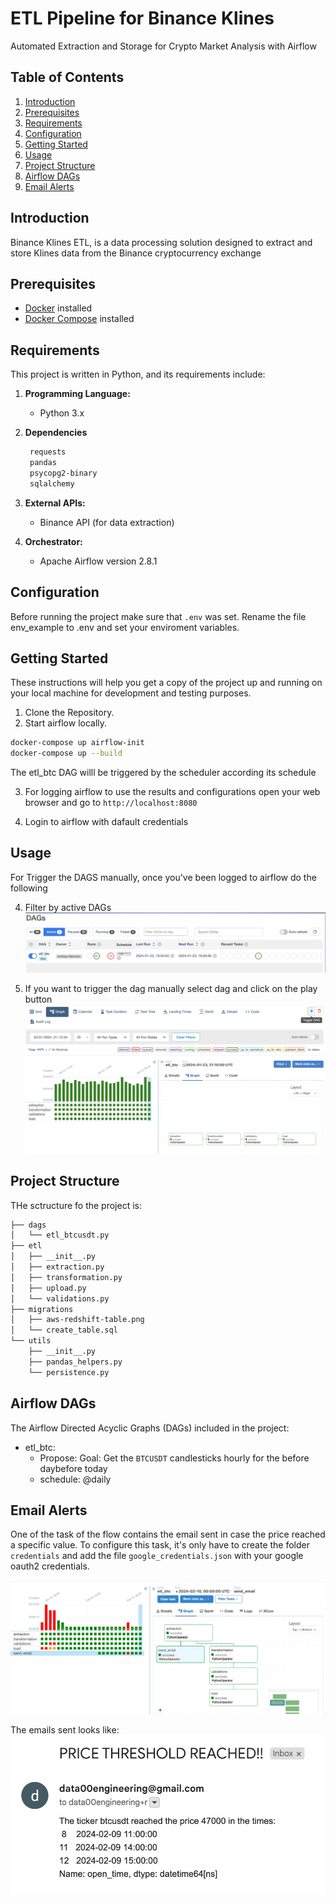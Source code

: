 # ETL Pipeline for Binance Klines

Automated Extraction and Storage for Crypto Market Analysis with Airflow

## Table of Contents
1. [Introduction](#introduction)
2. [Prerequisites](#prerequisites)
3. [Requirements](#requirements)
4. [Configuration](#configuration)
5. [Getting Started](#getting-started)
6. [Usage](#usage)
7. [Project Structure](#project-structure)
8. [Airflow DAGs](#airflow-dags)
9. [Email Alerts](#email-alerts)


## Introduction

Binance Klines ETL, is a data processing solution designed to extract and store Klines data from the Binance cryptocurrency exchange

## Prerequisites

- [Docker](https://www.docker.com/) installed
- [Docker Compose](https://docs.docker.com/compose/install/) installed

## Requirements

This project is written in Python, and its requirements include:

1. **Programming Language:**
   - Python 3.x

2. **Dependencies**
   ```bash
    requests
    pandas
    psycopg2-binary
    sqlalchemy
    ```

3. **External APIs:**
   - Binance API (for data extraction)

4. **Orchestrator:**
   - Apache Airflow version 2.8.1

## Configuration

Before running the project make sure that ```.env``` was set.
Rename the file env_example to .env and set your enviroment variables.


## Getting Started

These instructions will help you get a copy of the project up and running on your local machine for development and testing purposes.

1. Clone the Repository.
2. Start airflow locally.

```bash
docker-compose up airflow-init
docker-compose up --build
```
The etl_btc DAG willl be triggered by the scheduler according its schedule

3. For logging airflow to use the results and configurations open your web browser and go to ```http://localhost:8080``` 

4. Login to airflow with dafault credentials



## Usage

For Trigger the DAGS manually,  once you've been logged to airflow do the following

4. Filter by active DAGs
![Alt text](airflow/screenshots/image.png)

5. If you want to trigger the dag manually select dag and click on the play button
![Alt text](airflow/screenshots/image-1.png)


## Project Structure

THe sctructure fo the project is:
```bash
├── dags
│   └── etl_btcusdt.py
├── etl
│   ├── __init__.py
│   ├── extraction.py
│   ├── transformation.py
│   ├── upload.py
│   └── validations.py
├── migrations
│   ├── aws-redshift-table.png
│   └── create_table.sql
└── utils
    ├── __init__.py
    ├── pandas_helpers.py
    └── persistence.py
```


## Airflow DAGs
The Airflow Directed Acyclic Graphs (DAGs) included in the project:

* etl_btc:
    * Propose: Goal: Get the ```BTCUSDT``` candlesticks hourly for the before daybefore today 
    * schedule: @daily

   

## Email Alerts
One of the task of the flow contains the email sent in case the price reached a specific value.
To configure this task, it's only have to create the folder ```credentials``` and add the file ```google_credentials.json``` with your google oauth2 credentials.

![Alt text](airflow/screenshots/dag_graph.png)

The emails sent looks like:
![Alt text](airflow/screenshots/email_alert.png)